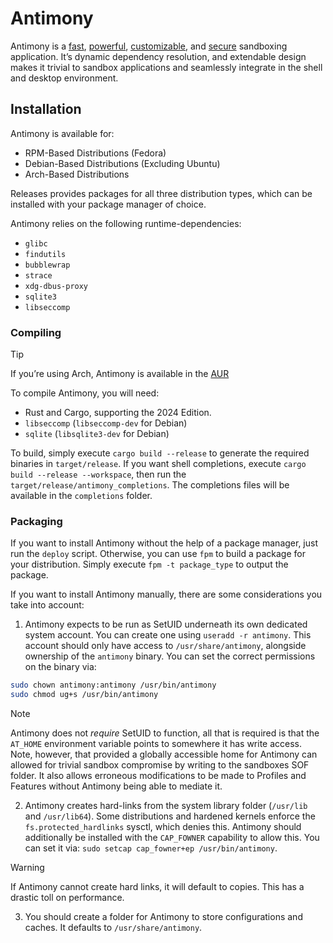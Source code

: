 # Antimony

Antimony is a [fast](./docs/Speed.md), [powerful](./docs/Profiles.md), [customizable](./docs/Configurations.md), and [secure](./docs/SECCOMP.md) sandboxing application. It’s dynamic dependency resolution, and extendable design makes it trivial to sandbox applications and seamlessly integrate in the shell and desktop environment.

## Installation
Antimony is available for:
* RPM-Based Distributions (Fedora)
* Debian-Based Distributions (Excluding Ubuntu)
* Arch-Based Distributions

Releases provides packages for all three distribution types, which can be installed with your package manager of choice.

Antimony relies on the following runtime-dependencies:
* `glibc`
* `findutils`
* `bubblewrap`
* `strace`
* `xdg-dbus-proxy`
* `sqlite3`
* `libseccomp`

### Compiling

> [!tip]
> If you’re using Arch, Antimony is available in the [AUR](https://aur.archlinux.org/packages/antimony-sandbox)

To compile Antimony, you will need:
* Rust and Cargo, supporting the 2024 Edition.
* `libseccomp` (`libseccomp-dev` for Debian)
* `sqlite` (`libsqlite3-dev` for Debian)

To build, simply execute `cargo build --release` to generate the required binaries in `target/release`. If you want shell completions, execute `cargo build --release --workspace`, then run the `target/release/antimony_completions`. The completions files will be available in the `completions` folder.
### Packaging

If you want to install Antimony without the help of a package manager, just run the `deploy` script. Otherwise, you can use `fpm` to build a package for your distribution. Simply execute `fpm -t package_type` to output the package.

If you want to install Antimony manually, there are some considerations you take into account:
1. Antimony expects to be run as SetUID underneath its own dedicated system account. You can create one using `useradd -r antimony`. This account should only have access to `/usr/share/antimony`, alongside ownership of the `antimony` binary. You can set the correct permissions on the binary via:
```bash
sudo chown antimony:antimony /usr/bin/antimony
sudo chmod ug+s /usr/bin/antimony
```

>[!note]
>Antimony does not *require* SetUID to function, all that is required is that the `AT_HOME` environment variable points to somewhere it has write access. Note, however, that provided a globally accessible home for Antimony can allowed for trivial sandbox compromise by writing to the sandboxes SOF folder. It also allows erroneous modifications to be made to Profiles and Features without Antimony being able to mediate it.

2.  Antimony creates hard-links from the system library folder (`/usr/lib` and `/usr/lib64`). Some distributions and hardened kernels enforce the `fs.protected_hardlinks` sysctl, which denies this. Antimony should additionally be installed with the `CAP_FOWNER` capability to allow this. You can set it via: `sudo setcap cap_fowner+ep /usr/bin/antimony`.

>[!warning]
>If Antimony cannot create hard links, it will default to copies. This has a drastic toll on performance.

3. You should create a folder for Antimony to store configurations and caches. It defaults to `/usr/share/antimony`.


